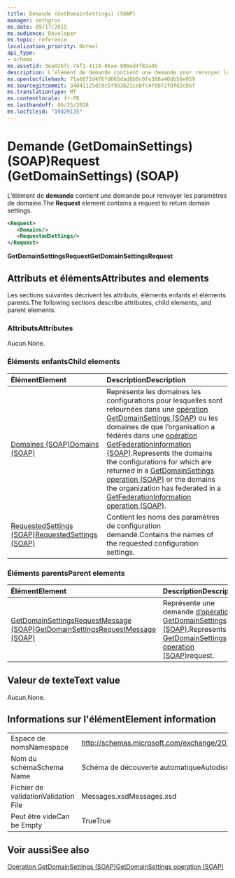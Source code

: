 ```yaml
---
title: Demande (GetDomainSettings) (SOAP)
manager: sethgros
ms.date: 09/17/2015
ms.audience: Developer
ms.topic: reference
localization_priority: Normal
api_type:
- schema
ms.assetid: 3ea026fc-74f1-4118-86ae-908ed4f82a4b
description: L’élément de demande contient une demande pour renvoyer les paramètres de domaine.
ms.openlocfilehash: 71a6072d476fd665dad8b0c0fe388a40db56e059
ms.sourcegitcommit: 34041125dc8c5f993b21cebfc4f8b72f0fd2cb6f
ms.translationtype: MT
ms.contentlocale: fr-FR
ms.lasthandoff: 06/25/2018
ms.locfileid: "19829135"
---
```

# <a name="request-getdomainsettings-soap"></a><span data-ttu-id="ddf36-103">Demande (GetDomainSettings) (SOAP)</span><span class="sxs-lookup"><span data-stu-id="ddf36-103">Request (GetDomainSettings) (SOAP)</span></span>

<span data-ttu-id="ddf36-104">L’élément de **demande** contient une demande pour renvoyer les paramètres de domaine.</span><span class="sxs-lookup"><span data-stu-id="ddf36-104">The **Request** element contains a request to return domain settings.</span></span> 
  
```xml
<Request>
   <Domains/>
   <RequestedSettings/>
</Request>
```

 <span data-ttu-id="ddf36-105">**GetDomainSettingsRequest**</span><span class="sxs-lookup"><span data-stu-id="ddf36-105">**GetDomainSettingsRequest**</span></span>
## <a name="attributes-and-elements"></a><span data-ttu-id="ddf36-106">Attributs et éléments</span><span class="sxs-lookup"><span data-stu-id="ddf36-106">Attributes and elements</span></span>

<span data-ttu-id="ddf36-107">Les sections suivantes décrivent les attributs, éléments enfants et éléments parents.</span><span class="sxs-lookup"><span data-stu-id="ddf36-107">The following sections describe attributes, child elements, and parent elements.</span></span>
  
### <a name="attributes"></a><span data-ttu-id="ddf36-108">Attributs</span><span class="sxs-lookup"><span data-stu-id="ddf36-108">Attributes</span></span>

<span data-ttu-id="ddf36-109">Aucun.</span><span class="sxs-lookup"><span data-stu-id="ddf36-109">None.</span></span>
  
### <a name="child-elements"></a><span data-ttu-id="ddf36-110">Éléments enfants</span><span class="sxs-lookup"><span data-stu-id="ddf36-110">Child elements</span></span>

|<span data-ttu-id="ddf36-111">**Élément**</span><span class="sxs-lookup"><span data-stu-id="ddf36-111">**Element**</span></span>|<span data-ttu-id="ddf36-112">**Description**</span><span class="sxs-lookup"><span data-stu-id="ddf36-112">**Description**</span></span>|
|:-----|:-----|
|[<span data-ttu-id="ddf36-113">Domaines (SOAP)</span><span class="sxs-lookup"><span data-stu-id="ddf36-113">Domains (SOAP)</span></span>](domains-soap.md) <br/> |<span data-ttu-id="ddf36-114">Représente les domaines les configurations pour lesquelles sont retournées dans une [opération GetDomainSettings (SOAP)](getdomainsettings-operation-soap.md) ou les domaines de que l’organisation a fédérés dans une [opération GetFederationInformation (SOAP)](getfederationinformation-operation-soap.md).</span><span class="sxs-lookup"><span data-stu-id="ddf36-114">Represents the domains the configurations for which are returned in a [GetDomainSettings operation (SOAP)](getdomainsettings-operation-soap.md) or the domains the organization has federated in a [GetFederationInformation operation (SOAP)](getfederationinformation-operation-soap.md).</span></span>  <br/> |
|[<span data-ttu-id="ddf36-115">RequestedSettings (SOAP)</span><span class="sxs-lookup"><span data-stu-id="ddf36-115">RequestedSettings (SOAP)</span></span>](requestedsettings-soap.md) <br/> |<span data-ttu-id="ddf36-116">Contient les noms des paramètres de configuration demandé.</span><span class="sxs-lookup"><span data-stu-id="ddf36-116">Contains the names of the requested configuration settings.</span></span>  <br/> |
   
### <a name="parent-elements"></a><span data-ttu-id="ddf36-117">Éléments parents</span><span class="sxs-lookup"><span data-stu-id="ddf36-117">Parent elements</span></span>

|<span data-ttu-id="ddf36-118">**Élément**</span><span class="sxs-lookup"><span data-stu-id="ddf36-118">**Element**</span></span>|<span data-ttu-id="ddf36-119">**Description**</span><span class="sxs-lookup"><span data-stu-id="ddf36-119">**Description**</span></span>|
|:-----|:-----|
|[<span data-ttu-id="ddf36-120">GetDomainSettingsRequestMessage (SOAP)</span><span class="sxs-lookup"><span data-stu-id="ddf36-120">GetDomainSettingsRequestMessage (SOAP)</span></span>](getdomainsettingsrequestmessage-soap.md) <br/> |<span data-ttu-id="ddf36-121">Représente une demande [d’opération GetDomainSettings (SOAP)](getdomainsettings-operation-soap.md).</span><span class="sxs-lookup"><span data-stu-id="ddf36-121">Represents a [GetDomainSettings operation (SOAP)](getdomainsettings-operation-soap.md)request.</span></span>  <br/> |
   
## <a name="text-value"></a><span data-ttu-id="ddf36-122">Valeur de texte</span><span class="sxs-lookup"><span data-stu-id="ddf36-122">Text value</span></span>

<span data-ttu-id="ddf36-123">Aucun.</span><span class="sxs-lookup"><span data-stu-id="ddf36-123">None.</span></span>
  
## <a name="element-information"></a><span data-ttu-id="ddf36-124">Informations sur l'élément</span><span class="sxs-lookup"><span data-stu-id="ddf36-124">Element information</span></span>

|||
|:-----|:-----|
|<span data-ttu-id="ddf36-125">Espace de noms</span><span class="sxs-lookup"><span data-stu-id="ddf36-125">Namespace</span></span>  <br/> |http://schemas.microsoft.com/exchange/2010/Autodiscover  <br/> |
|<span data-ttu-id="ddf36-126">Nom du schéma</span><span class="sxs-lookup"><span data-stu-id="ddf36-126">Schema Name</span></span>  <br/> |<span data-ttu-id="ddf36-127">Schéma de découverte automatique</span><span class="sxs-lookup"><span data-stu-id="ddf36-127">Autodiscover schema</span></span>  <br/> |
|<span data-ttu-id="ddf36-128">Fichier de validation</span><span class="sxs-lookup"><span data-stu-id="ddf36-128">Validation File</span></span>  <br/> |<span data-ttu-id="ddf36-129">Messages.xsd</span><span class="sxs-lookup"><span data-stu-id="ddf36-129">Messages.xsd</span></span>  <br/> |
|<span data-ttu-id="ddf36-130">Peut être vide</span><span class="sxs-lookup"><span data-stu-id="ddf36-130">Can be Empty</span></span>  <br/> |<span data-ttu-id="ddf36-131">True</span><span class="sxs-lookup"><span data-stu-id="ddf36-131">True</span></span>  <br/> |
   
## <a name="see-also"></a><span data-ttu-id="ddf36-132">Voir aussi</span><span class="sxs-lookup"><span data-stu-id="ddf36-132">See also</span></span>



[<span data-ttu-id="ddf36-133">Opération GetDomainSettings (SOAP)</span><span class="sxs-lookup"><span data-stu-id="ddf36-133">GetDomainSettings operation (SOAP)</span></span>](getdomainsettings-operation-soap.md)

